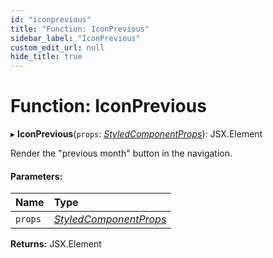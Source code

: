 ```yaml
---
id: "iconprevious"
title: "Function: IconPrevious"
sidebar_label: "IconPrevious"
custom_edit_url: null
hide_title: true
---
```


# Function: IconPrevious

▸ **IconPrevious**(`props`: [*StyledComponentProps*](../interfaces/styledcomponentprops.md)): JSX.Element

Render the "previous month" button in the navigation.

#### Parameters:

Name | Type |
:------ | :------ |
`props` | [*StyledComponentProps*](../interfaces/styledcomponentprops.md) |

**Returns:** JSX.Element
